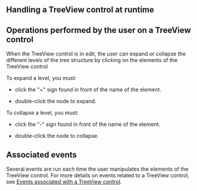 
## Handling a TreeView control at runtime
			



<a name="NOTE1"></a>
<a name="NOTE1_1"></a>


## Operations performed by the user on a TreeView control
<a name="operations_performed_the_user_treeview_control_ELTTEXTE000079"></a>
When the TreeView control is in edit, the user can expand or collapse the different levels of the tree structure by clicking on the elements of the TreeView control

To expand a level, you must:

- click the "+" sign found in front of the name of the element.

- double-click the node to expand.




To collapse a level, you must:

- click the "-" sign found in front of the name of the element.

- double-click the node to collapse.




<a name="NOTE2"></a>
<a name="NOTE2_1"></a>


## Associated events
<a name="associated_events_ELTTEXTE000103"></a>
Several events are run each time the user manipulates the elements of the TreeView control. For more details on events related to a TreeView control, see [Events associated with a TreeView control](../WDChamp/1013110.md). 


